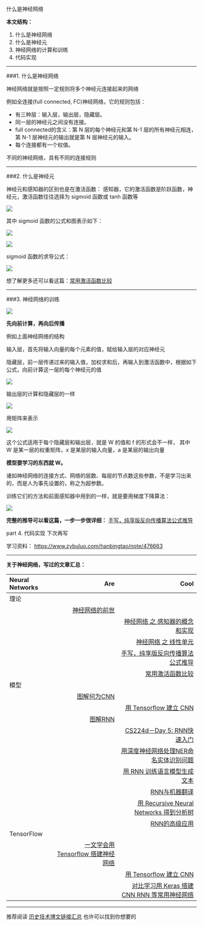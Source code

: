 什么是神经网络 

**本文结构：**

1. 什么是神经网络
2. 什么是神经元
3. 神经网络的计算和训练
4. 代码实现

---

###1. 什么是神经网络

神经网络就是按照一定规则将多个神经元连接起来的网络

例如全连接(full connected, FC)神经网络，它的规则包括：

- 有三种层：输入层，输出层，隐藏层。
- 同一层的神经元之间没有连接。
- full connected的含义：第 N 层的每个神经元和第 N-1 层的所有神经元相连，第 N-1 层神经元的输出就是第 N 层神经元的输入。
- 每个连接都有一个权值。

不同的神经网络，具有不同的连接规则

---

###2. 什么是神经元

神经元和感知器的区别也是在激活函数：
感知器，它的激活函数是阶跃函数，神经元，激活函数往往选择为 sigmoid 函数或 tanh 函数等

![](http://upload-images.jianshu.io/upload_images/1667471-7901f46a0180b280.png?imageMogr2/auto-orient/strip%7CimageView2/2/w/1240)

其中 sigmoid 函数的公式和图表示如下：

![](http://upload-images.jianshu.io/upload_images/1667471-dda19b272dc80835.png?imageMogr2/auto-orient/strip%7CimageView2/2/w/1240)


![](http://upload-images.jianshu.io/upload_images/1667471-41128206c0129730.png?imageMogr2/auto-orient/strip%7CimageView2/2/w/1240)

sigmoid 函数的求导公式：

![](http://upload-images.jianshu.io/upload_images/1667471-38dff7ddc8aca775.png?imageMogr2/auto-orient/strip%7CimageView2/2/w/1240)

想了解更多还可以看这篇：[常用激活函数比较](http://www.jianshu.com/p/22d9720dbf1a)

---

###3. 神经网络的训练

![](http://upload-images.jianshu.io/upload_images/1667471-7d73a2ab30e3353a.png?imageMogr2/auto-orient/strip%7CimageView2/2/w/1240)

**先向前计算，再向后传播**

例如上面神经网络的结构

输入层，首先将输入向量的每个元素的值，赋给输入层的对应神经元

隐藏层，前一层传递过来的输入值，加权求和后，再输入到激活函数中，根据如下公式，向前计算这一层的每个神经元的值

![](http://upload-images.jianshu.io/upload_images/1667471-36821a5b4d116cd7.png?imageMogr2/auto-orient/strip%7CimageView2/2/w/1240)

输出层的计算和隐藏层的一样

![](http://upload-images.jianshu.io/upload_images/1667471-db05203b9f49117a.png?imageMogr2/auto-orient/strip%7CimageView2/2/w/1240)

用矩阵来表示

![](http://upload-images.jianshu.io/upload_images/1667471-dc2123304d82b4a5.png?imageMogr2/auto-orient/strip%7CimageView2/2/w/1240)


这个公式适用于每个隐藏层和输出层，就是 W 的值和 f 的形式会不一样，
其中 W 是某一层的权重矩阵，x 是某层的输入向量，a 是某层的输出向量



**模型要学习的东西就 W。**

诸如神经网络的连接方式、网络的层数、每层的节点数这些参数，不是学习出来的，而是人为事先设置的，称之为超参数。


训练它们的方法和前面感知器中用到的一样，就是要用梯度下降算法：

![](http://upload-images.jianshu.io/upload_images/1667471-10914f9857dabcda.png?imageMogr2/auto-orient/strip%7CimageView2/2/w/1240)

**完整的推导可以看这篇，一步一步很详细：**
[手写，纯享版反向传播算法公式推导](http://www.jianshu.com/p/9e217cfd8a49)



part 4. 代码实现 下次再写



学习资料：
https://www.zybuluo.com/hanbingtao/note/476663


---


**关于神经网络，写过的文章汇总：**


|  Neural Networks     | Are           | Cool  |
| :------------- |-------------:| -----:|
| 理论      |       |     |
|     | [神经网络的前世](http://www.jianshu.com/p/3a22e8283cda) |   |
|       |       |   [神经网络 之 感知器的概念和实现](http://www.jianshu.com/p/0de1c6723bc9) |
|  |        |    [神经网络 之 线性单元](http://www.jianshu.com/p/af67ad280050) |
|      |   | [手写，纯享版反向传播算法公式推导](http://www.jianshu.com/p/9e217cfd8a49) |
|       |       |   [常用激活函数比较](http://www.jianshu.com/p/22d9720dbf1a) |
| 模型 |        |      |
|      | [图解何为CNN](http://www.jianshu.com/p/6daa1af1cf37) |   |
|       |      |  [用 Tensorflow 建立 CNN](http://www.jianshu.com/p/e2f62043d02b) |
|   | [图解RNN](http://www.jianshu.com/p/6c2925ef47f3)     |     |
|       |   | [CS224d－Day 5: RNN快速入门](http://www.jianshu.com/p/bf9ddfb21b07) |
|      |      |   [用深度神经网络处理NER命名实体识别问题](http://www.jianshu.com/p/581832f2c458) |
|   |     |    [用 RNN 训练语言模型生成文本](http://www.jianshu.com/p/b4c5ff7c450f) |
|       |   |  [RNN与机器翻译](http://www.jianshu.com/p/23b46605857e) |
|        |       |   [用 Recursive Neural Networks 得到分析树](http://www.jianshu.com/p/403665b55cd4) |
|   |       |     [RNN的高级应用](http://www.jianshu.com/p/0e840f92b532) |
| TensorFlow     |   |   |
|      | [一文学会用 Tensorflow 搭建神经网络](http://www.jianshu.com/p/e112012a4b2d)      |    |
|       |      |  [用 Tensorflow 建立 CNN](http://www.jianshu.com/p/e2f62043d02b) |
|   |       |   [对比学习用 Keras 搭建 CNN RNN 等常用神经网络](http://www.jianshu.com/p/9efae7a20493) |

---
推荐阅读 [历史技术博文链接汇总](http://www.jianshu.com/p/28f02bb59fe5)
也许可以找到你想要的
